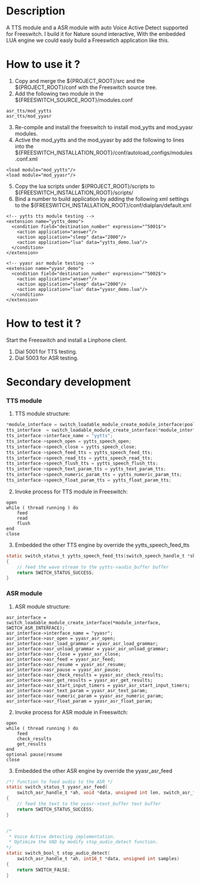 # Description
A TTS module and a ASR module with auto Voice Active Detect supported for Freeswitch. 
I build it for Nature sound interactive, With the embedded LUA engine we could easly build a Freeswtich application like this.


# How to use it ?
1. Copy and merge the ${PROJECT_ROOT}/src and the ${PROJECT_ROOT}/conf with the Freeswitch source tree.
2. Add the following two module in the ${FREESWITCH_SOURCE_ROOT}/modules.conf
```
asr_tts/mod_yytts
asr_tts/mod_yyasr
```

3. Re-compile and install the freeswitch to install mod_yytts and mod_yyasr modules.
4. Active the mod_yytts and the mod_yyasr by add the following to lines into the ${FREESWITCH_INSTALLATION_ROOT}/conf/autoload_configs/modules.conf.xml
```
<load module="mod_yytts"/>
<load module="mod_yyasr"/>
```

5. Copy the lua scripts under ${PROJECT_ROOT}/scripts to ${FREESWITCH_INSTALLATION_ROOT}/scripts/
6. Bind a number to build application by adding the following xml settings to the ${FREESWITCH_INSTALLATION_ROOT}/conf/dialplan/default.xml
```
<!-- yytts tts module testing -->
<extension name="yytts_demo">
  <condition field="destination_number" expression="^5001$">
    <action application="answer"/>
    <action application="sleep" data="2000"/>
    <action application="lua" data="yytts_demo.lua"/>
  </condition>
</extension>

<!-- yyasr asr module testing -->
<extension name="yyasr_demo">
  <condition field="destination_number" expression="^5002$">
    <action application="answer"/>
    <action application="sleep" data="2000"/>
    <action application="lua" data="yyasr_demo.lua"/>
  </condition>
</extension>
``` 

# How to test it ?
Start the Freeswitch and install a Linphone client.
1. Dial 5001 for TTS testing.
2. Dial 5003 for ASR testing.


# Secondary development

### TTS module
1. TTS module structure:
```c
*module_interface = switch_loadable_module_create_module_interface(pool, modname);
tts_interface  = switch_loadable_module_create_interface(*module_interface, SWITCH_SPEECH_INTERFACE);
tts_interface->interface_name = "yytts";
tts_interface->speech_open = yytts_speech_open;
tts_interface->speech_close = yytts_speech_close;
tts_interface->speech_feed_tts = yytts_speech_feed_tts;
tts_interface->speech_read_tts = yytts_speech_read_tts;
tts_interface->speech_flush_tts = yytts_speech_flush_tts;
tts_interface->speech_text_param_tts = yytts_text_param_tts;
tts_interface->speech_numeric_param_tts = yytts_numeric_param_tts;
tts_interface->speech_float_param_tts = yytts_float_param_tts;
```

2. Invoke process for TTS module in Freeswitch:
```
open
while ( thread running ) do
	feed
	read
	flush
end
close
```


3. Embedded the other TTS engine by override the yytts_speech_feed_tts
```c
static switch_status_t yytts_speech_feed_tts(switch_speech_handle_t *sh, char *text, switch_speech_flag_t *flags)
{
	// feed the wave stream to the yytts->audio_buffer buffer
	return SWITCH_STATUS_SUCCESS;
}
```

### ASR module
1. ASR module structure:
```
asr_interface = switch_loadable_module_create_interface(*module_interface, SWITCH_ASR_INTERFACE);
asr_interface->interface_name = "yyasr";
asr_interface->asr_open = yyasr_asr_open;
asr_interface->asr_load_grammar = yyasr_asr_load_grammar;
asr_interface->asr_unload_grammar = yyasr_asr_unload_grammar;
asr_interface->asr_close = yyasr_asr_close;
asr_interface->asr_feed = yyasr_asr_feed;
asr_interface->asr_resume = yyasr_asr_resume;
asr_interface->asr_pause = yyasr_asr_pause;
asr_interface->asr_check_results = yyasr_asr_check_results;
asr_interface->asr_get_results = yyasr_asr_get_results;
asr_interface->asr_start_input_timers = yyasr_asr_start_input_timers;
asr_interface->asr_text_param = yyasr_asr_text_param;
asr_interface->asr_numeric_param = yyasr_asr_numeric_param;
asr_interface->asr_float_param = yyasr_asr_float_param;
```

2. Invoke process for ASR module in Freeswitch:
```
open
while ( thread running ) do
	feed
	check_results
	get_results
end
optional pause|resume
close
```

3. Embedded the other ASR engine by override the yyasr_asr_feed
```c
/*! function to feed audio to the ASR */
static switch_status_t yyasr_asr_feed(
    switch_asr_handle_t *ah, void *data, unsigned int len, switch_asr_flag_t *flags)
{
	// feed the text to the yyasr->text_buffer text buffer
	return SWITCH_STATUS_SUCCESS;
}


/*
 * Voice Active detecting implementation.
 * Optimize the VAD by modify stop_audio_detect function.
*/
static switch_bool_t stop_audio_detect(
    switch_asr_handle_t *ah, int16_t *data, unsigned int samples)
{
    return SWITCH_FALSE;
}
```